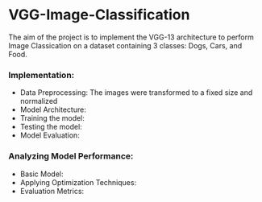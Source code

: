 # VGG-Image-Classification
The aim of the project is to implement the VGG-13 architecture to perform Image Classication on a dataset containing 3 classes: Dogs, Cars, and Food.

### Implementation:
- Data Preprocessing: The images were transformed to a fixed size and normalized
- Model Architecture:
- Training the model:
- Testing the model:
- Model Evaluation:

### Analyzing Model Performance:
- Basic Model:
- Applying Optimization Techniques:
- Evaluation Metrics: 
